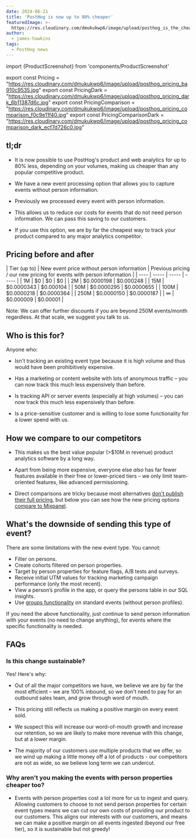```yaml
---
date: 2024-06-21
title: 'PostHog is now up to 80% cheaper'
featuredImage: >-
  https://res.cloudinary.com/dmukukwp6/image/upload/posthog_is_the_cheapest_e77c4ea4a5.jpg
author:
  - james-hawkins
tags:
  - PostHog news
---
```

import {ProductScreenshot} from 'components/ProductScreenshot'

export const Pricing = "https://res.cloudinary.com/dmukukwp6/image/upload/posthog_pricing_ba910c9535.jpg"
export const PricingDark = "https://res.cloudinary.com/dmukukwp6/image/upload/posthog_pricing_dark_6b11387d6c.jpg"
export const PricingComparison = "https://res.cloudinary.com/dmukukwp6/image/upload/posthog_pricing_comparison_f0c9e11f40.jpg"
export const PricingComparisonDark = "https://res.cloudinary.com/dmukukwp6/image/upload/posthog_pricing_comparison_dark_ecf7d726c0.jpg"

## tl;dr

* It is now possible to use PostHog's product and web analytics for up to 80% less, depending on your volumes, making us cheaper than any popular competitive product.

* We have a new event processing option that allows you to capture events without person information.

* Previously we processed every event with person information.

* This allows us to reduce our costs for events that do not need person information. We can pass this saving to our customers.

* If you use this option, we are by far the cheapest way to track your product compared to any major analytics competitor.

<ProductScreenshot
  imageLight={Pricing} 
  imageDark={PricingDark} 
  alt="New PostHog pricing" 
  classes="rounded"
/>

## Pricing before and after

| Tier (up to) | New event price without person information | Previous pricing / our new pricing for events with person information |
| ---- | ----- | ----- | ----- |
| 1M | $0 | $0 | $0 |
| 2M | $0.0000198 |  $0.000248 |
| 15M | $0.0000343 |  $0.000104 |
| 50M | $0.0000295 |  $0.0000655 |
| 100M | $0.0000218 |  $0.0000364 |
| 250M | $0.0000150 | $0.0000187 |
| ∞ | $0.000009 | $0.00001 |

Note: We can offer further discounts if you are beyond 250M events/month regardless. At that scale, we suggest you talk to us.

## Who is this for?

Anyone who:

- Isn't tracking an existing event type because it is high volume and thus would have been prohibitively expensive.

- Has a marketing or content website with lots of anonymous traffic – you can now track this much less expensively than before.

- Is tracking API or server events (especially at high volumes) – you can now track this much less expensively than before.

- Is a price-sensitive customer and is willing to lose some functionality for a lower spend with us.

## How we compare to our competitors

* This makes us the best value popular (>$10M in revenue) product analytics software by a long way.

* Apart from being more expensive, everyone else _also_ has far fewer features available in their free or lower-priced tiers – we only limit team-oriented features, like advanced permissioning.

* Direct comparisons are tricky because most alternatives [don't publish their full pricing](/blog/transparent-enterprise-pricing), but below you can see how the new pricing options [compare to Mixpanel](/blog/posthog-vs-mixpanel).

<ProductScreenshot
  imageLight={PricingComparison} 
  imageDark={PricingComparisonDark} 
  alt="New PostHog pricing compared to Mixpanel" 
  classes="rounded"
/>

## What's the downside of sending this type of event?

There are some limitations with the new event type. You cannot:

- Filter on persons.
- Create cohorts filtered on person properties.
- Target by person properties for feature flags, A/B tests and surveys.
- Receive initial UTM values for tracking marketing campaign performance (only the most recent).
- View a person’s profile in the app, or query the persons table in our SQL insights.
- Use [groups functionality](/docs/product-analytics/group-analytics) on standard events (without person profiles).

If you need the above functionality, just continue to send person information with your events (no need to change anything), for events where the specific functionality is needed.

## FAQs

### Is this change sustainable?

Yes! Here's why:

  * Out of all the major competitors we have, we believe we are by far the most efficient – we are 100% inbound, so we don't need to pay for an outbound sales team, and grow through word of mouth.

  * This pricing still reflects us making a positive margin on every event sold.

  * We suspect this will increase our word-of-mouth growth and increase our retention, so we are likely to make more revenue with this change, but at a lower margin.

  * The majority of our customers use multiple products that we offer, so we wind up making a little money off a lot of products - our competitors are not as wide, so we believe long term we can undercut.

### Why aren't you making the events with person properties cheaper too?

  * Events with person properties cost a lot more for us to ingest and query. Allowing customers to choose to not send person properties for certain event types means we can cut our own costs of providing our product to our customers. This aligns our interests with our customers, and means we can make a positive margin on all events ingested (beyond our free tier), so it is sustainable but not greedy!